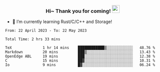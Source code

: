 <h3 align="center">
    Hi~ Thank you for coming!
    <img src="https://media.giphy.com/media/hvRJCLFzcasrR4ia7z/giphy.gif" width="25px">
</h3>

<!--
**pineapple-man/pineapple-man** is a ✨ _special_ ✨ repository because its `README.md` (this file) appears on your GitHub profile.

Here are some ideas to get you started:
- 🔭 I’m currently working on ...
- 🤔 I’m looking for help with ...
- 💬 Ask me about ...
- 📫 How to reach me: ...
- 😄 Pronouns: ...
- ⚡ Fun fact: 
- 👯 I’m looking to collaborate on kubernetes
-->
- 🌱 I’m currently learning Rust/C/C++ and Storage!

<!--START_SECTION:waka-->

```text
From: 22 April 2023 - To: 22 May 2023

Total Time: 2 hrs 33 mins

TeX              1 hr 14 mins    ████████████▒░░░░░░░░░░░░   48.76 %
Markdown         20 mins         ███▒░░░░░░░░░░░░░░░░░░░░░   13.43 %
OpenEdge ABL     19 mins         ███░░░░░░░░░░░░░░░░░░░░░░   12.38 %
C                15 mins         ██▓░░░░░░░░░░░░░░░░░░░░░░   10.31 %
Io               9 mins          █▓░░░░░░░░░░░░░░░░░░░░░░░   06.24 %
```

<!--END_SECTION:waka-->
